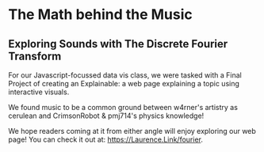 # The Math behind the Music
## Exploring Sounds with The Discrete Fourier Transform

For our Javascript-focussed data vis class, we were tasked with a Final Project of creating an Explainable: a web page explaining a topic using interactive visuals.

We found music to be a common ground between w4rner's artistry as cerulean and CrimsonRobot & pmj714's physics knowledge!

We hope readers coming at it from either angle will enjoy exploring our web page! You can check it out at: https://Laurence.Link/fourier.
